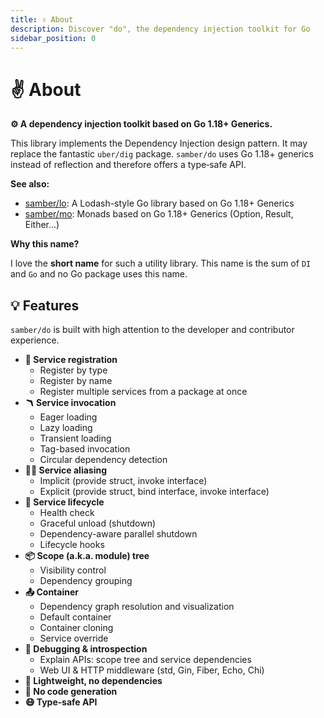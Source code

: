 ```yaml
---
title: ✌️ About
description: Discover "do", the dependency injection toolkit for Go
sidebar_position: 0
---
```


# ✌️ About

**⚙️ A dependency injection toolkit based on Go 1.18+ Generics.**

This library implements the Dependency Injection design pattern. It may replace the fantastic `uber/dig` package. `samber/do` uses Go 1.18+ generics instead of reflection and therefore offers a type‑safe API.

**See also:**

- [samber/lo](https://github.com/samber/lo): A Lodash-style Go library based on Go 1.18+ Generics
- [samber/mo](https://github.com/samber/mo): Monads based on Go 1.18+ Generics (Option, Result, Either...)

**Why this name?**

I love the **short name** for such a utility library. This name is the sum of `DI` and `Go` and no Go package uses this name.

## 💡 Features

`samber/do` is built with high attention to the developer and contributor experience.

- **📒 Service registration**
  - Register by type
  - Register by name
  - Register multiple services from a package at once
- **🪃 Service invocation**
  - Eager loading
  - Lazy loading
  - Transient loading
  - Tag-based invocation
  - Circular dependency detection
- **🧙‍♂️ Service aliasing**
  - Implicit (provide struct, invoke interface)
  - Explicit (provide struct, bind interface, invoke interface)
- **🔁 Service lifecycle**
  - Health check
  - Graceful unload (shutdown)
  - Dependency-aware parallel shutdown
  - Lifecycle hooks
- **📦 Scope (a.k.a. module) tree**
  - Visibility control
  - Dependency grouping
- **📤 Container**
  - Dependency graph resolution and visualization
  - Default container
  - Container cloning
  - Service override
- **🧪 Debugging & introspection**
  - Explain APIs: scope tree and service dependencies
  - Web UI & HTTP middleware (std, Gin, Fiber, Echo, Chi)
- **🌈 Lightweight, no dependencies**
- **🔅 No code generation**
- **😷 Type‑safe API**
